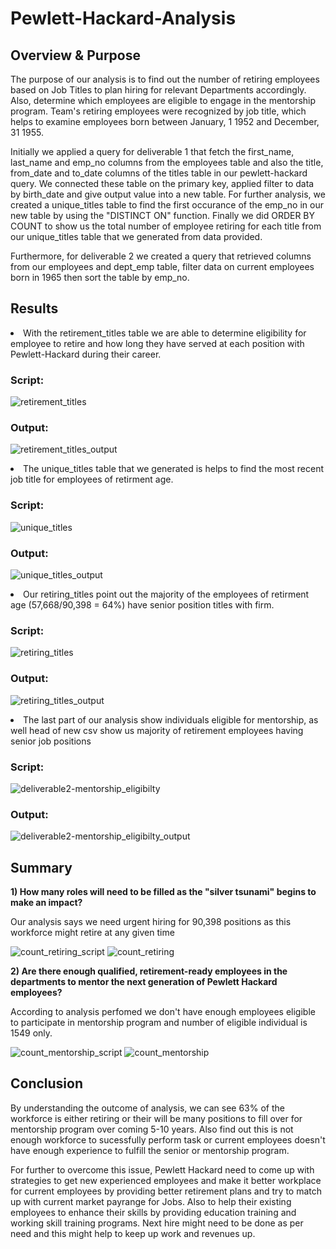 # Pewlett-Hackard-Analysis


## Overview & Purpose
The purpose of our analysis is to find out the number of retiring employees based on Job Titles to plan hiring for relevant Departments accordingly. Also, determine which employees are eligible to engage in the mentorship program. Team's retiring employees were recognized by job title, which helps to examine employees born between January, 1 1952 and December, 31 1955. 

Initially we applied a query for deliverable 1 that fetch the first_name, last_name and emp_no columns from the employees table and also the title, from_date and to_date columns of the titles table in our pewlett-hackard query. We connected these table on the primary key, applied filter to data by birth_date and give output value into a new table.
For further analysis, we created a unique_titles table to find the first occurance of the emp_no in our new table by using the "DISTINCT ON" function. Finally we did ORDER BY COUNT to show us the total number of employee retiring for each title from our unique_titles table that we generated from data provided. 

Furthermore, for deliverable 2 we created a query that retrieved columns from our employees and dept_emp table, filter data on current employees born in 1965 then sort the table by emp_no.

## Results

<li>With the retirement_titles table we are able to determine eligibility for employee to retire and how long they have served at each position with Pewlett-Hackard during their career.</li>

### Script:
![retirement_titles](https://user-images.githubusercontent.com/86158802/129496097-7ac19e48-c734-4a5e-b71d-f3767269a43f.PNG)

### Output:
![retirement_titles_output](https://user-images.githubusercontent.com/86158802/129496099-5933c70f-1704-4734-aa86-7b19b090ee70.PNG)

<li>The unique_titles table that we generated is helps to find the most recent job title for employees of retirment age.</li>

### Script:
![unique_titles](https://user-images.githubusercontent.com/86158802/129496107-5d72319e-041c-481d-bccd-112e516371af.PNG)

### Output:
![unique_titles_output](https://user-images.githubusercontent.com/86158802/129496109-9d0ca060-3af9-4ef5-86b0-040b7c7510c4.PNG)

<li>Our retiring_titles point out the majority of the employees of retirment age (57,668/90,398 = 64%) have senior position titles with firm.</li>

### Script:
![retiring_titles](https://user-images.githubusercontent.com/86158802/129496116-ca08da39-1785-40a5-b063-3cd6c22a0062.PNG)

### Output:
![retiring_titles_output](https://user-images.githubusercontent.com/86158802/129496118-cc808dae-d4ab-4366-8a92-4310542784bb.PNG)

<li>The last part of our analysis show individuals eligible for mentorship, as well head of new csv show us majority of retirement employees having senior job positions</li>

### Script:
![deliverable2-mentorship_eligibilty](https://user-images.githubusercontent.com/86158802/129496129-d84c668c-cf5b-49eb-9a14-0a66cf66507e.PNG)

### Output:
![deliverable2-mentorship_eligibilty_output](https://user-images.githubusercontent.com/86158802/129496133-568644ec-f472-4e4a-9c97-382158c1e042.PNG)

## Summary
<b>1) How many roles will need to be filled as the "silver tsunami" begins to make an impact?</b>

  Our analysis says we need urgent hiring for 90,398 positions as this workforce might retire at any given time
        
![count_retiring_script](https://user-images.githubusercontent.com/86158802/129496017-e0da55ba-8c1c-47d2-88fc-a4ece23d2f76.PNG)
![count_retiring](https://user-images.githubusercontent.com/86158802/129496021-0cfbbe65-e6d7-4869-9a79-d4bd135979ee.PNG)

<b>2) Are there enough qualified, retirement-ready employees in the departments to mentor the next generation of Pewlett Hackard employees?</b>

  According to analysis perfomed we don't have enough employees eligible to participate in mentorship program and number of eligible individual is 1549 only.
        
![count_mentorship_script](https://user-images.githubusercontent.com/86158802/129496027-da7ba164-1382-4498-97e6-9dc307e38e18.PNG)
![count_mentorship](https://user-images.githubusercontent.com/86158802/129496031-47caa818-d142-41ca-bb03-3bfc455c3ecc.PNG)

## Conclusion

By understanding the outcome of analysis, we can see 63% of the workforce is either retiring or their will be many positions to fill over for mentorship program over coming 5-10 years. Also find out this is not enough workforce to sucessfully perform task or current employees doesn't have enough experience to fulfill the senior or mentorship program. 

For further to overcome this issue, Pewlett Hackard need to come up with strategies to get new experienced employees and make it better workplace for current employees by providing better retirement plans and try to match up with current market payrange for Jobs. Also to help their existing employees to enhance their skills by providing education training and working skill training programs. Next hire might need to be done as per need and this might help to keep up work and revenues up. 
